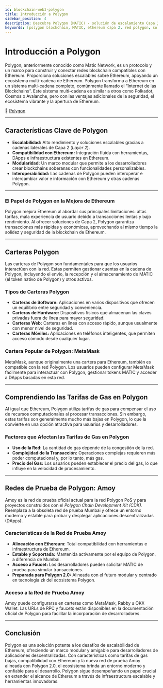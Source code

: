 ```yaml
---
id: blockchain-web3-polygon
title: Introducción a Polygon
sidebar_position: 4
description: Descubre Polygon (MATIC) - solución de escalamiento Capa 2 de Ethereum con transacciones rápidas, bajo costo y conectividad multi-cadena para desarrollo DApp.
keywords: [polygon blockchain, MATIC, ethereum capa 2, red polygon, solución escalamiento, multi-cadena, desarrollo polygon, blockchain capa 2]
---
```


# Introducción a Polygon



Polygon, anteriormente conocido como Matic Network, es un protocolo y un marco para construir y conectar redes blockchain compatibles con Ethereum. Proporciona soluciones escalables sobre Ethereum, apoyando un ecosistema multi-cadena de Ethereum. Polygon transforma a Ethereum en un sistema multi-cadena completo, comúnmente llamado el “Internet de las Blockchains”. Este sistema multi-cadena es similar a otros como Polkadot, Cosmos o Avalanche, pero con las ventajas adicionales de la seguridad, el ecosistema vibrante y la apertura de Ethereum.

🔗 [Polygon](https://polygon.technology)

---

## Características Clave de Polygon

* **Escalabilidad:** Alto rendimiento y soluciones escalables gracias a cadenas laterales de Capa 2 (*Layer 2*).
* **Compatibilidad con Ethereum:** Integración fluida con herramientas, DApps e infraestructura existentes en Ethereum.
* **Modularidad:** Un marco modular que permite a los desarrolladores crear blockchains soberanas con funcionalidades personalizables.
* **Interoperabilidad:** Las cadenas de Polygon pueden interoperar e intercambiar valor e información con Ethereum y otras cadenas Polygon.

---

### El Papel de Polygon en la Mejora de Ethereum

Polygon mejora Ethereum al abordar sus principales limitaciones: altas tarifas, mala experiencia de usuario debido a transacciones lentas y bajo rendimiento. Al ofrecer soluciones de Capa 2, Polygon garantiza transacciones más rápidas y económicas, aprovechando al mismo tiempo la solidez y seguridad de la blockchain de Ethereum.

---

## Carteras Polygon

Las carteras de Polygon son fundamentales para que los usuarios interactúen con la red. Estas permiten gestionar cuentas en la cadena de Polygon, incluyendo el envío, la recepción y el almacenamiento de MATIC (el token nativo de Polygon) y otros activos.

### Tipos de Carteras Polygon

* **Carteras de Software:** Aplicaciones en varios dispositivos que ofrecen un equilibrio entre seguridad y conveniencia.
* **Carteras de Hardware:** Dispositivos físicos que almacenan las claves privadas fuera de línea para mayor seguridad.
* **Carteras Web:** Carteras en línea con acceso rápido, aunque usualmente con menor nivel de seguridad.
* **Carteras Móviles:** Aplicaciones en teléfonos inteligentes, que permiten acceso cómodo desde cualquier lugar.

### Cartera Popular de Polygon: MetaMask

MetaMask, aunque originalmente una cartera para Ethereum, también es compatible con la red Polygon. Los usuarios pueden configurar MetaMask fácilmente para interactuar con Polygon, gestionar tokens MATIC y acceder a DApps basadas en esta red.

---

## Comprendiendo las Tarifas de Gas en Polygon

Al igual que Ethereum, Polygon utiliza tarifas de gas para compensar el uso de recursos computacionales al procesar transacciones. Sin embargo, estas tarifas son generalmente mucho más bajas en Polygon, lo que la convierte en una opción atractiva para usuarios y desarrolladores.

### Factores que Afectan las Tarifas de Gas en Polygon

* **Uso de la Red:** La cantidad de gas depende de la congestión de la red.
* **Complejidad de la Transacción:** Operaciones complejas requieren más poder computacional y, por lo tanto, más gas.
* **Precio del Gas:** Los usuarios pueden establecer el precio del gas, lo que influye en la velocidad de procesamiento.

---

## Redes de Prueba de Polygon: Amoy

Amoy es la red de prueba oficial actual para la red Polygon PoS y para proyectos construidos con el *Polygon Chain Development Kit (CDK)*. Reemplaza a la obsoleta red de prueba Mumbai y ofrece un entorno moderno y estable para probar y desplegar aplicaciones descentralizadas (DApps).

### Características de la Red de Prueba Amoy

* **Alineación con Ethereum:** Total compatibilidad con herramientas e infraestructura de Ethereum.
* **Estable y Soportada:** Mantenida activamente por el equipo de Polygon, a diferencia de Mumbai.
* **Acceso a Faucet:** Los desarrolladores pueden solicitar MATIC de prueba para simular transacciones.
* **Preparada para Polygon 2.0:** Alineada con el futuro modular y centrado en tecnología zk del ecosistema Polygon.

### Acceso a la Red de Prueba Amoy

Amoy puede configurarse en carteras como MetaMask, Rabby u OKX Wallet. Las URLs de RPC y faucets están disponibles en la documentación oficial de Polygon para facilitar la incorporación de desarrolladores.

---

## Conclusión

Polygon es una solución potente a los desafíos de escalabilidad de Ethereum, ofreciendo un marco modular y amigable para desarrolladores de aplicaciones descentralizadas. Con características como tarifas de gas bajas, compatibilidad con Ethereum y la nueva red de prueba Amoy alineada con Polygon 2.0, el ecosistema brinda un entorno moderno y confiable para el desarrollo. Polygon sigue desempeñando un papel crucial en extender el alcance de Ethereum a través de infraestructura escalable y herramientas innovadoras.
